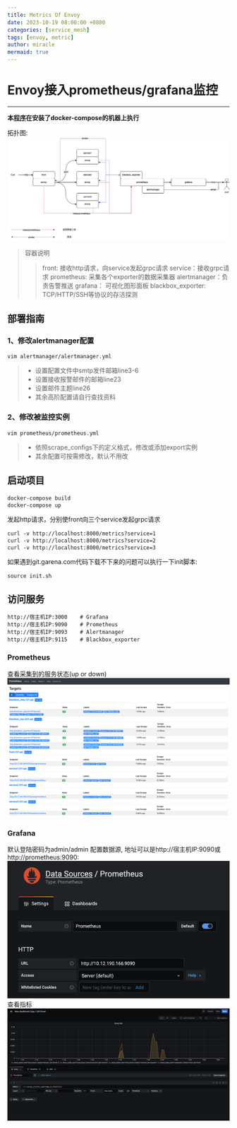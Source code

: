 ```yaml
---
title: Metrics Of Envoy
date: 2023-10-19 08:00:00 +0800
categories: [service_mesh]
tags: [envoy, metric]
author: miracle
mermaid: true
---
```


# Envoy接入prometheus/grafana监控
***
__本[程序](https://github.com/miracle-1991/envoy-study/tree/main/metrics)在安装了docker-compose的机器上执行__

拓扑图:
![viewcontest-test拓扑图](/assets/img/envoy/metrics/metrics.png)

> 容器说明
> > front: 接收http请求，向service发起grpc请求
> > service：接收grpc请求
> > prometheus: 采集各个exporter的数据采集器
> > alertmanager：负责告警推送
> > grafana： 可视化图形面板
> > blackbox_exporter: TCP/HTTP/SSH等协议的存活探测

## 部署指南
### 1、修改alertmanager配置
```
vim alertmanager/alertmanager.yml
```
> + 设置配置文件中smtp发件邮箱line3-6
> + 设置接收报警邮件的邮箱line23
> + 设置邮件主题line26
> + 其余高阶配置请自行查找资料

### 2、修改被监控实例
```
vim prometheus/prometheus.yml
```
> + 依照scrape_configs下的定义格式，修改或添加export实例
> + 其余配置可按需修改，默认不用改
## 启动项目
```
docker-compose build
docker-compose up
```
发起http请求，分别使front向三个service发起grpc请求
```
curl -v http://localhost:8000/metrics?service=1
curl -v http://localhost:8000/metrics?service=2
curl -v http://localhost:8000/metrics?service=3
```
如果遇到git.garena.com代码下载不下来的问题可以执行一下init脚本:
```
source init.sh
```
## 访问服务
```
http://宿主机IP:3000    # Grafana
http://宿主机IP:9090    # Prometheus
http://宿主机IP:9093    # Alertmanager
http://宿主机IP:9115    # Blackbox_exporter
```
### Prometheus
查看采集到的服务状态(up or down)
![查看采集到的服务状态](/assets/img/envoy/metrics/Prometheus-stats.png)

### Grafana
默认登陆密码为admin/admin
配置数据源, 地址可以是http://宿主机IP:9090或http://prometheus:9090:
![配置Prometheus Data Source](/assets/img/envoy/metrics/prometheus-set-datasource.png)
查看指标
![查看upstream请求速率的变化](/assets/img/envoy/metrics/grafana-dashboard-test.png)
